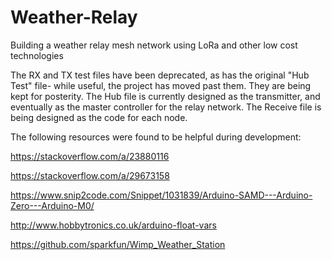 # Weather-Relay
Building a weather relay mesh network using LoRa and other low cost technologies

The RX and TX test files have been deprecated, as has the original "Hub Test" file- while useful, the project has moved past them. They are being kept for posterity.
The Hub file is currently designed as the transmitter, and eventually as the master controller for the relay network. The Receive file is being designed as the code for each node. 


The following resources were found to be helpful during development:

https://stackoverflow.com/a/23880116

https://stackoverflow.com/a/29673158

https://www.snip2code.com/Snippet/1031839/Arduino-SAMD---Arduino-Zero---Arduino-M0/

http://www.hobbytronics.co.uk/arduino-float-vars

https://github.com/sparkfun/Wimp_Weather_Station
